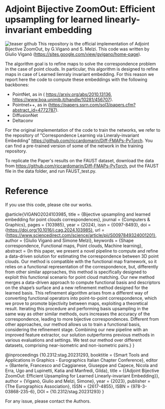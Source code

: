 

# Adjoint Bijective ZoomOut: Efficient upsampling for learned linearly-invariant embedding

![teaser github](https://github.com/gviga/AB-ZoomOut/assets/95035641/405f8e13-ff9c-4820-b235-ad6f156010fb)
This repository is the official implementation of Adjoint Bijective ZoomOut, by G.Viganò and S. Melzi.
This code was written by Giulio Viganò (https://sites.google.com/view/gvigano/home-page).

The algorithm goal is to refine maps to solve the correspondence problem in the case of point clouds.
In particular, this algorithm is designed to refine maps in case of Learned lienraly invariant embedding.
For this reason we report here the code to compute these embeddings with the following backbones:

- PointNet, as in ( https://arxiv.org/abs/2010.13136, https://www.boa.unimib.it/handle/10281/456707).
- Pointnet++, as in (https://papers.ssrn.com/sol3/papers.cfm?abstract_id=4772787).
- DiffusionNet
- Deltaconv

For the original implementation of the code to train the networks, we refer to the repository of "Correspondence Learning via Lineraly-invariant Embedding" https://github.com/riccardomarin/Diff-FMAPs-PyTorch.
You can find a pre-trained version of some of the network in the training repository.

To replicate the Paper's results on the FAUST dataset, download the data from https://github.com/riccardomarin/Diff-FMAPs-PyTorch, put the FAUST file in the data folder, and run FAUST_test.py.

# Reference
If you use this code, please cite our works.


@article{VIGANO2024103985,
title = {Bijective upsampling and learned embedding for point clouds correspondences},
journal = {Computers & Graphics},
pages = {103985},
year = {2024},
issn = {0097-8493},
doi = {https://doi.org/10.1016/j.cag.2024.103985},
url = {https://www.sciencedirect.com/science/article/pii/S0097849324001201},
author = {Giulio Viganò and Simone Melzi},
keywords = {Shape correspondence, Functional maps, Point clouds, Machine learning},
abstract = {In this paper, we present a novel pipeline to compute and refine a data-driven solution for estimating the correspondence between 3D point clouds. Our method is compatible with the functional map framework, so it relies on a functional representation of the correspondence, but, differently from other similar approaches, this method is specifically designed to exploit this functional scenario for point cloud matching. Our new method merges a data-driven approach to compute functional basis and descriptors on the shape’s surface and a new refinement method designed for the learned basis. This refinement algorithm arises from a different way of converting functional operators into point-to-point correspondence, which we prove to promote bijectivity between maps, exploiting a theoretical result. Iterating this procedure and performing basis upsampling in the same way as other similar methods, ours increases the accuracy of the correspondence, leading to more bijective correspondences. Different from other approaches, our method allows us to train a functional basis, considering the refinement stage. Combining our new pipeline with an improved feature extractor, our solution outperforms previous methods in various evaluations and settings. We test our method over different datasets, comprising near-isometric and non-isometric pairs.}
}


@inproceedings {10.2312:stag.20231293,
booktitle = {Smart Tools and Applications in Graphics - Eurographics Italian Chapter Conference},
editor = {Banterle, Francesco and Caggianese, Giuseppe and Capece, Nicola and Erra, Ugo and Lupinetti, Katia and Manfredi, Gilda},
title = {{Adjoint Bijective ZoomOut: Efficient Upsampling for Learned Linearly-invariant Embedding}},
author = {Viganò, Giulio and Melzi, Simone},
year = {2023},
publisher = {The Eurographics Association},
ISSN = {2617-4855},
ISBN = {978-3-03868-235-6},
DOI = {10.2312/stag.20231293}
}

For any issue, please contact the Authors. 
